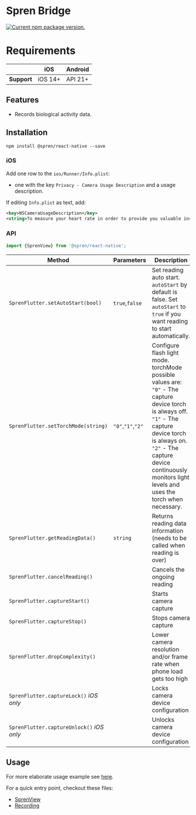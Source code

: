 # Spren Bridge

<a href="https://www.npmjs.org/package/@spren/react-native">
  <img src="https://img.shields.io/npm/v/@spren/react-native?color=brightgreen&label=npm%20package" alt="Current npm package version." />
</a>

# Requirements
|                | iOS     | Android     |
|----------------|---------|---------|
| **Support**    | iOS 14+| API 21+|


## Features

* Records biological activity data.

## Installation

```
npm install @spren/react-native --save
```

### iOS

Add one row to the `ios/Runner/Info.plist`:

* one with the key `Privacy - Camera Usage Description` and a usage description.

If editing `Info.plist` as text, add:

```xml
<key>NSCameraUsageDescription</key>
<string>To measure your heart rate in order to provide you valuable insights.</string>
```

### API
```typescript
import {SprenView} from '@spren/react-native';
```
| Method                     | Parameters              | Description                                                                               |
|----------------------------|-------------------|-------------------------------------------------------------------------------------------|
| `SprenFlutter.setAutoStart(bool)`           | `true`,`false`          | Set reading auto start. `autoStart` by default is false. Set `autoStart` to `true` if you want reading to start automatically.                                                             |
| `SprenFlutter.setTorchMode(string)`         | `"0"`,`"1"`,`"2"`          | Configure flash light mode. torchMode possible values are: `"0"` - The capture device torch is always off. `"1"` - The capture device torch is always on. `"2"` - The capture device continuously monitors light levels and uses the torch when necessary.                                                                 |
| `SprenFlutter.getReadingData()`        | `string`          | Returns reading data information (needs to be called when reading is over)                                                                 |
| `SprenFlutter.cancelReading()`           |  | Cancels the ongoing reading                                                 |
| `SprenFlutter.captureStart()`                |              | Starts camera capture |
| `SprenFlutter.captureStop()`          |             | Stops camera capture                                                      |
| `SprenFlutter.dropComplexity()`  |   | Lower camera resolution and/or frame rate when phone load gets too high                                                              |
| `SprenFlutter.captureLock()` *iOS only*    |          | Locks camera device configuration      |
| `SprenFlutter.captureUnlock()` *iOS only*     |          | Unlocks camera device configuration      |

## Usage

For more elaborate usage example see [here](https://github.com/Elite-HRV/spren-vision-ios/tree/main/react-native/example).

For a quick entry point, checkout these files:
- [SprenView](https://github.com/Elite-HRV/spren-vision-ios/tree/main/react-native/example/src/components/SprenView/index.tsx)
- [Recording](https://github.com/Elite-HRV/spren-vision-ios/tree/main/react-native/example/src/stacks/measure/Recording/index.tsx)
